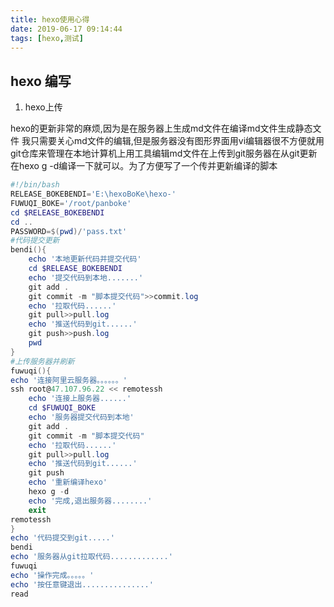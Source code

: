 ```yaml
---
title: hexo使用心得
date: 2019-06-17 09:14:44
tags: [hexo,测试]
---
```


<!-- toc -->

## hexo 编写

1. hexo上传

hexo的更新非常的麻烦,因为是在服务器上生成md文件在编译md文件生成静态文件
我只需要关心md文件的编辑,但是服务器没有图形界面用vi编辑器很不方便就用git仓库来管理在本地计算机上用工具编辑md文件在上传到git服务器在从git更新在hexo g -d编译一下就可以。为了方便写了一个传并更新编译的脚本

```powershell
#!/bin/bash
RELEASE_BOKEBENDI='E:\hexoBoKe\hexo-'
FUWUQI_BOKE='/root/panboke'
cd $RELEASE_BOKEBENDI
cd ..
PASSWORD=$(pwd)/'pass.txt'
#代码提交更新
bendi(){
	echo '本地更新代码并提交代码'
	cd $RELEASE_BOKEBENDI
	echo '提交代码到本地.......'
	git add .
	git commit -m "脚本提交代码">>commit.log
	echo '拉取代码......'
	git pull>>pull.log
	echo '推送代码到git......'
	git push>>push.log
	pwd
}
#上传服务器并刷新
fuwuqi(){
echo '连接阿里云服务器。。。。。。'
ssh root@47.107.96.22 << remotessh
	echo '连接上服务器......'
	cd $FUWUQI_BOKE
	echo '服务器提交代码到本地'
	git add .
	git commit -m "脚本提交代码"
	echo '拉取代码......'
	git pull>>pull.log
	echo '推送代码到git......'
	git push
	echo '重新编译hexo'
	hexo g -d
	echo '完成,退出服务器........'
	exit
remotessh
}
echo '代码提交到git.....'
bendi
echo '服务器从git拉取代码.............'
fuwuqi
echo '操作完成。。。。。'
echo '按任意键退出...............'
read

```



   

